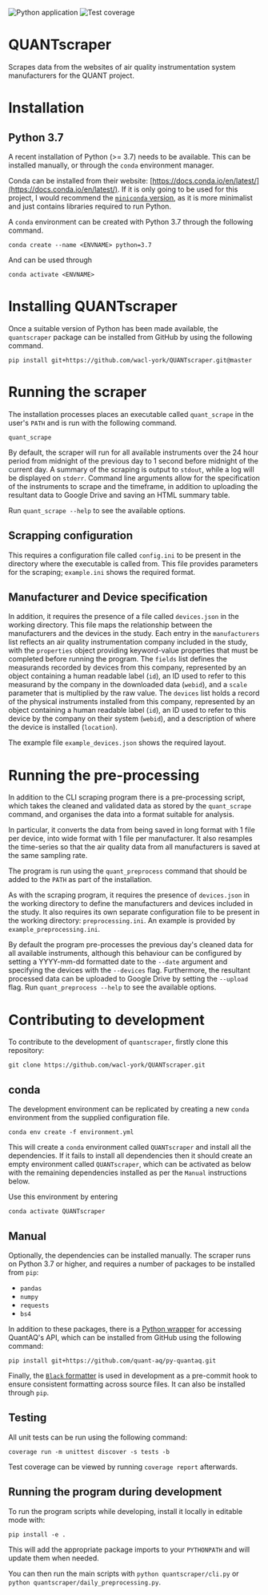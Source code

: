 ![Python application](https://github.com/wacl-york/QUANTscraper/workflows/Python%20application/badge.svg?branch=master)
![Test coverage](https://webfiles.york.ac.uk/WACL/QUANT/QUANTscraper/resources/coverage.svg)

# QUANTscraper

Scrapes data from the websites of air quality instrumentation system manufacturers for the QUANT project.

# Installation

## Python 3.7

A recent installation of Python (>= 3.7) needs to be available.
This can be installed manually, or through the `conda` environment manager.

Conda can be installed from their website: [https://docs.conda.io/en/latest/](https://docs.conda.io/en/latest/). 
If it is only going to be used for this project, I would recommend the [`miniconda` version](https://docs.conda.io/en/latest/miniconda.html), as it is more minimalist and just contains libraries required to run Python.

A `conda` environment can be created with Python 3.7 through the following command.

`conda create --name <ENVNAME> python=3.7`

And can be used through

`conda activate <ENVNAME>`

# Installing QUANTscraper

Once a suitable version of Python has been made available, the `quantscraper` package can be installed from GitHub by using the following command.

`pip install git+https://github.com/wacl-york/QUANTscraper.git@master`

# Running the scraper

The installation processes places an executable called `quant_scrape` in the user's `PATH` and is run with the following command.

`quant_scrape`

By default, the scraper will run for all available instruments over the 24 hour period from midnight of the previous day to 1 second before midnight of the current day.
A summary of the scraping is output to `stdout`, while a log will be displayed on `stderr`.
Command line arguments allow for the specification of the instruments to scrape and the timeframe, in addition to uploading the resultant data to Google Drive and saving an HTML summary table.

Run `quant_scrape --help` to see the available options.

## Scrapping configuration

This requires a configuration file called `config.ini` to be present in the directory where the executable is called from.
This file provides parameters for the scraping; `example.ini` shows the required format.

## Manufacturer and Device specification

In addition, it requires the presence of a file called `devices.json` in the working directory.
This file maps the relationship between the manufacturers and the devices in the study.
Each entry in the `manufacturers` list reflects an air quality instrumentation company included in the study, with the `properties` object providing keyword-value properties that must be completed before running the program.
The `fields` list defines the measurands recorded by devices from this company, represented by an object containing a human readable label (`id`), an ID used to refer to this measurand by the company in the downloaded data (`webid`), and a `scale` parameter that is multiplied by the raw value.
The `devices` list holds a record of the physical instruments installed from this company, represented by an object containing a human readable label (`id`), an ID used to refer to this device by the company on their system (`webid`), and a description of where the device is installed (`location`).

The example file `example_devices.json` shows the required layout.

# Running the pre-processing

In addition to the CLI scraping program there is a pre-processing script, which takes the cleaned and validated data as stored by the `quant_scrape` command, and organises the data into a format suitable for analysis.

In particular, it converts the data from being saved in long format with 1 file per device, into wide format with 1 file per manufacturer.
It also resamples the time-series so that the air quality data from all manufacturers is saved at the same sampling rate.

The program is run using the `quant_preprocess` command that should be added to the `PATH` as part of the installation. 

As with the scraping program, it requires the presence of `devices.json` in the working directory to define the manufacturers and devices included in the study.
It also requires its own separate configuration file to be present in the working directory: `preprocessing.ini`.
An example is provided by `example_preprocessing.ini`.

By default the program pre-processes the previous day's cleaned data for all available instruments, although this behaviour can be configured by setting a YYYY-mm-dd formatted date to the `--date` argument and specifying the devices with the `--devices` flag.
Furthermore, the resultant processed data can be uploaded to Google Drive by setting the `--upload` flag.
Run `quant_preprocess --help` to see the available options.

# Contributing to development

To contribute to the development of `quantscraper`, firstly clone this repository:

`git clone https://github.com/wacl-york/QUANTscraper.git`

## conda 

The development environment can be replicated by creating a new `conda` environment from the supplied configuration file.

`conda env create -f environment.yml`

This will create a `conda` environment called `QUANTscraper` and install all the dependencies.
If it fails to install all dependencies then it should create an empty environment called `QUANTscraper`, which can be activated as below with the remaining dependencies installed as per the `Manual` instructions below.

Use this environment by entering

`conda activate QUANTscraper`

## Manual

Optionally, the dependencies can be installed manually.
The scraper runs on Python 3.7 or higher, and requires a number of packages to be installed from `pip`:

  - `pandas`
  - `numpy`
  - `requests`
  - `bs4`

In addition to these packages, there is a [Python wrapper](https://github.com/quant-aq/py-quantaq) for accessing QuantAQ's API, which can be installed from GitHub using the following command:

`pip install git+https://github.com/quant-aq/py-quantaq.git`

Finally, the [`Black` formatter](https://github.com/psf/black) is used in development as a pre-commit hook to ensure consistent formatting across source files. 
It can also be installed through `pip`.

## Testing

All unit tests can be run using the following command:

`coverage run -m unittest discover -s tests -b`

Test coverage can be viewed by running `coverage report` afterwards.

## Running the program during development

To run the program scripts while developing, install it locally in editable mode with:

`pip install -e .`

This will add the appropriate package imports to your `PYTHONPATH` and will update them when needed.

You can then run the main scripts with `python quantscraper/cli.py` or `python quantscraper/daily_preprocessing.py`.
